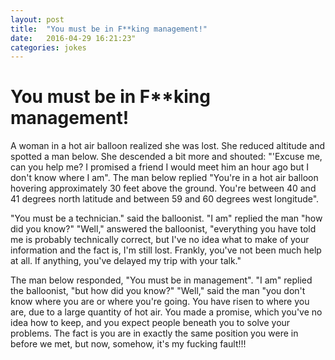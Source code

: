 ```yaml
---
layout: post
title:  "You must be in F**king management!"
date:   2016-04-29 16:21:23"
categories: jokes
---
```


# You must be in F**king management!

A woman in a hot air balloon realized she was lost. She reduced altitude and spotted a man below. She descended a bit more and shouted: "'Excuse me, can you help me? I promised a friend I would meet him an hour ago but I don't know where I am". The man below replied "You're in a hot air balloon hovering approximately 30 feet above the ground. You're between 40 and 41 degrees north latitude and between 59 and 60 degrees west longitude".

"You must be a technician." said the balloonist. "I am" replied the man "how did you know?" "Well," answered the balloonist, "everything you have told me is probably technically correct, but I've no idea what to make of your information and the fact is, I'm still lost. Frankly, you've not been much help at all. If anything, you've delayed my trip with your talk."

The man below responded, "You must be in management". "I am" replied the balloonist, "but how did you know?" "Well," said the man "you don't know where you are or where you're going. You have risen to where you are, due to a large quantity of hot air. You made a promise, which you've no idea how to keep, and you expect people beneath you to solve your problems. The fact is you are in exactly the same position you were in before we met, but now, somehow, it's my fucking fault!!!